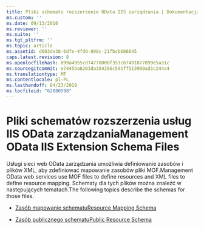 ```yaml
---
title: Pliki schematu rozszerzenie OData IIS zarządzania | Dokumentacja firmy Microsoft
ms.custom: ''
ms.date: 09/13/2016
ms.reviewer: ''
ms.suite: ''
ms.tgt_pltfrm: ''
ms.topic: article
ms.assetid: d603de38-6dfe-4fd9-898c-21fbcb686645
caps.latest.revision: 8
ms.openlocfilehash: 099a4955cd74770008f353c67491077899e5a31c
ms.sourcegitcommit: e7445ba8203da304286c591ff513900ad1c244a4
ms.translationtype: MT
ms.contentlocale: pl-PL
ms.lasthandoff: 04/23/2019
ms.locfileid: "62080598"
---
```

# <a name="management-odata-iis-extension-schema-files"></a><span data-ttu-id="1a799-102">Pliki schematów rozszerzenia usług IIS OData zarządzania</span><span class="sxs-lookup"><span data-stu-id="1a799-102">Management OData IIS Extension Schema Files</span></span>

<span data-ttu-id="1a799-103">Usługi sieci web OData zarządzania umożliwia definiowanie zasobów i plików XML, aby zdefiniować mapowanie zasobów pliki MOF.</span><span class="sxs-lookup"><span data-stu-id="1a799-103">Management OData web services use MOF files to define resources and XML files to define resource mapping.</span></span> <span data-ttu-id="1a799-104">Schematy dla tych plików można znaleźć w następujących tematach.</span><span class="sxs-lookup"><span data-stu-id="1a799-104">The following topics describe the schemas for those files.</span></span>

- [<span data-ttu-id="1a799-105">Zasób mapowanie schematu</span><span class="sxs-lookup"><span data-stu-id="1a799-105">Resource Mapping Schema</span></span>](./resource-mapping-schema.md)

- [<span data-ttu-id="1a799-106">Zasób publicznego schematu</span><span class="sxs-lookup"><span data-stu-id="1a799-106">Public Resource Schema</span></span>](./public-resource-schema.md)